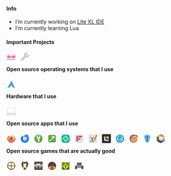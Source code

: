 <!-- SHIELDS -->
<!-- http://shields.io -->

#### Info

- I’m currently working on [Lite XL IDE](https://github.com/PerilousBooklet/lite-xl-ide)
- I’m currently learning Lua

<!-- #### My Development Skills -->

<!-- [<img align="left" alt="" width="26px" src="./icons/java.svg" style="padding-right:10px;" />][java] -->
<!-- [<img align="left" alt="" width="26px" src="./icons/python.svg" style="padding-right:10px;" />][python] -->
<!-- [<img align="left" alt="" width="26px" src="./icons/hmtl.svg" style="padding-right:10px;" />][html] -->
<!-- [<img align="left" alt="" width="26px" src="./icons/css.svg" style="padding-right:10px;" />][css] -->
<!-- [<img align="left" alt="" width="26px" src="./icons/js.svg" style="padding-right:10px;" />][js] -->
<!-- [<img align="left" alt="" width="26px" src="./icons/php.svg" style="padding-right:10px;" />][php] -->
<!-- [<img align="left" alt="" width="26px" src="./icons/sql.svg" style="padding-right:10px;" />][sql] -->
<!-- [<img align="left" alt="" width="26px" src="./icons/bash.svg" style="padding-right:10px;" />][bash] -->
<!-- [<img align="left" alt="" width="26px" src="./icons/lua.svg" style="padding-right:10px;" />][lua] -->
<!-- [<img align="left" alt="" width="26px" src="./icons/latex.svg" style="padding-right:10px;" />][latex] -->

<!-- <br /> -->

#### Important Projects

[<img align="left" alt="Awesome" width="26px" src="./icons/awesome.svg" style="padding-right:10px;" />][awesome]
[<img align="left" alt="Build your Own X" width="26px" src="./icons/build-your-own-x.svg" style="padding-right:10px;" />][build-your-own-x]

<br />

#### Open source operating systems that I use

[<img align="left" alt="Arch Linux" width="26px" src="./icons/arch.svg" style="padding-right:10px;" />][arch]

<br />

#### Hardware that I use
[<img align="left" alt="Clevo Laptop from LaptopWithLinux" width="26px" src="./icons/clevo.svg" style="padding-right:10px;" />][clevo]
<!-- [<img align="left" alt="Fairphone" width="26px" src="./icons/fairphone.svg" style="padding-right:10px;" />][fairphone] -->
<!-- [<img align="left" alt="Framework Laptop" width="26px" src="./icons/framework.svg" style="padding-right:10px;" />][framework] -->
<!-- [<img align="left" alt="MNT Reform Next" width="26px" src="./icons/mntre.svg" style="padding-right:10px;" />][mntre] -->

<br />

#### Open source apps that I use

[<img align="left" alt="Firefox" width="26px" src="./icons/firefox.svg" style="padding-right:10px;" />][firefox]
[<img align="left" alt="Thunderbird" width="26px" src="./icons/thunderbird.svg" style="padding-right:10px;" />][thunderbird]
[<img align="left" alt="KeepassXC" width="26px" src="./icons/keepassxc.svg" style="padding-right:10px;" />][keepassxc]
[<img align="left" alt="KeepassDX" width="26px" src="./icons/keepassdx.svg" style="padding-right:10px;" />][keepassdx]
[<img align="left" alt="Element Desktop" width="26px" src="./icons/element-desktop-bin.svg" style="padding-right:10px;" />][element-desktop]
<!-- [<img align="left" alt="Zulip" width="26px" src="./icons/zulip.svg" style="padding-right:10px;" />][zulip] -->
[<img align="left" alt="FreeTube" width="26px" src="./icons/freetube-bin.svg" style="padding-right:10px;" />][freetube]
[<img align="left" alt="Xournal++" width="26px" src="./icons/xournalpp.svg" style="padding-right:10px;" />][xournalpp]
[<img align="left" alt="Lite XL" width="26px" src="./icons/lite-xl.svg" style="padding-right:10px;" />][lite-xl]
[<img align="left" alt="Syncthing" width="26px" src="./icons/syncthing.svg" style="padding-right:10px;" />][syncthing]
[<img align="left" alt="Lutris" width="26px" src="./icons/lutris.svg" style="padding-right:10px;" />][lutris]
[<img align="left" alt="Heroic Games Launcher" width="26px" src="./icons/heroic-games-launcher.svg" style="padding-right:10px;" />][heroic-games-launcher]
[<img align="left" alt="Prismlauncher" width="26px" src="./icons/prismlauncher.svg" style="padding-right:10px;" />][prismlauncher]

<!-- [<img align="left" alt="GIMP" width="26px" src="./icons/gimp.svg" style="padding-right:10px;" />][gimp] -->
<!-- [<img align="left" alt="Inkscape" width="26px" src="./icons/inkscape.svg" style="padding-right:10px;" />][inkscape] -->
<!-- [<img align="left" alt="Krita" width="26px" src="./icons/krita.svg" style="padding-right:10px;" />][krita] -->
<!-- [<img align="left" alt="Blender" width="26px" src="./icons/blender.svg" style="padding-right:10px;" />][blender] -->
<!-- [<img align="left" alt="Material Maker" width="26px" src="./icons/material-maker.svg" style="padding-right:10px;" />][material-maker] -->
<!-- [<img align="left" alt="Godot" width="26px" src="./icons/godot.svg" style="padding-right:10px;" />][godot] -->
<!-- [<img align="left" alt="Olive" width="26px" src="./icons/olive.svg" style="padding-right:10px;" />][olive] -->
<!-- [<img align="left" alt="Natron" width="26px" src="./icons/natron.svg" style="padding-right:10px;" />][natron] -->
<!-- [<img align="left" alt="OBS Studio" width="26px" src="./icons/obs.svg" style="padding-right:10px;" />][obs] -->
<!-- [<img align="left" alt="Tenacity" width="26px" src="./icons/tenacity.svg" style="padding-right:10px;" />][tenacity] -->
<!-- [<img align="left" alt="Ardour" width="26px" src="./icons/ardour.svg" style="padding-right:10px;" />][ardour] -->
<!-- [<img align="left" alt="LMMS" width="26px" src="./icons/lmms.svg" style="padding-right:10px;" />][lmms] -->

<!-- [<img align="left" alt="OpenSCAD" width="26px" src="./icons/openscad.svg" style="padding-right:10px;" />][openscad] -->
<!-- [<img align="left" alt="FreeCAD" width="26px" src="./icons/freecad.svg" style="padding-right:10px;" />][freecad] -->
<!-- [<img align="left" alt="KiCAD" width="26px" src="./icons/kicad.svg" style="padding-right:10px;" />][kicad] -->

<br />

#### Open source games that are actually good

[<img align="left" alt="0AD" width="26px" src="./icons/0ad.svg" style="padding-right:10px;" />][0ad]
[<img align="left" alt="Battle for Wesnoth" width="26px" src="./icons/wesnoth.svg" style="padding-right:10px;" />][wesnoth]
<!-- [<img align="left" alt="Flightgear" width="26px" src="./icons/flightgear.svg" style="padding-right:10px;" />][flightgear] -->
[<img align="left" alt="Mindustry" width="26px" src="./icons/mindustry.svg" style="padding-right:10px;" />][mindustry]
[<img align="left" alt="Pioneer" width="26px" src="./icons/pioneer.svg" style="padding-right:10px;" />][pioneer]
[<img align="left" alt="Shattered Pixel Dungeon" width="26px" src="./icons/shattered-pixel-dungeon.svg" style="padding-right:10px;" />][shattered-pixel-dungeon]
<!-- [<img align="left" alt="Stunt Rally" width="26px" src="./icons/stuntrally.svg" style="padding-right:10px;" />][stuntrally] -->
<!-- [<img align="left" alt="SuperTuxKart" width="26px" src="./icons/supertuxkart.svg" style="padding-right:10px;" />][supertuxkart] -->
<!-- [<img align="left" alt="Rigs of Rods" width="26px" src="./icons/rigsofrods.svg" style="padding-right:10px;" />][rigsofrods] -->
<!-- [<img align="left" alt="Veloren" width="26px" src="./icons/veloren.svg" style="padding-right:10px;" />][veloren] -->
[<img align="left" alt="Warzone2100" width="26px" src="./icons/warzone2100.svg" style="padding-right:10px;" />][warzone2100]
<!-- [<img align="left" alt="Xonotic" width="26px" src="./icons/xonotic.svg" style="padding-right:10px;" />][xonotic] -->

<!-- Bibliography -->

<!-- Operating systems -->
[arch]: https://archlinux.org/
[linux-mint]: https://www.linuxmint.com/

<!-- Development Skills -->
[java]: https://www.w3schools.com/java/default.asp
[python]: https://www.w3schools.com/python/default.asp
[html]: https://www.w3schools.com/html/default.asp
[css]: https://www.w3schools.com/css/default.asp
[js]: https://www.w3schools.com/js/default.asp
[php]: https://www.w3schools.com/php/default.asp
[sql]: https://www.w3schools.com/sql/default.asp
[bash]: https://en.wikipedia.org/wiki/Bash_(Unix_shell)
[lua]: https://www.lua.org/
[latex]: https://www.latex-project.org/

<!-- Important Projects -->
[awesome]: https://github.com/sindresorhus/awesome
[build-your-own-x]: https://github.com/codecrafters-io/build-your-own-x

<!-- Apps -->
[firefox]: https://www.mozilla.org/en-US/firefox/new/
[thunderbird]: https://www.thunderbird.net/en-US/
[keepassxc]: https://keepassxc.org/
[keepassdx]: https://www.keepassdx.com/
[element-desktop]: https://element.io/
[zulip]: https://zulip.com/
[freetube]: https://freetubeapp.io/
[xournalpp]: https://xournalpp.github.io/
[lite-xl]: https://lite-xl.com/
[syncthing]: https://syncthing.net/
[lutris]: https://lutris.net/
[heroic-games-launcher]: https://heroicgameslauncher.com/
[prismlauncher]: https://prismlauncher.org/

[gimp]: https://www.gimp.org/
[inkscape]: https://inkscape.org/
[krita]: https://krita.org/en/
[blender]: https://www.blender.org/
[material-maker]: https://www.materialmaker.org/
[godot]: https://godotengine.org/
[olive]: https://www.olivevideoeditor.org/
[natron]: https://natrongithub.github.io/
[obs]: https://obsproject.com/
[tenacity]: https://tenacityaudio.org/
[ardour]: https://ardour.org/
[lmms]: https://lmms.io/

[openscad]: https://openscad.org/
[freecad]: https://openscad.org/
[kicad]: https://openscad.org/

<!-- Hardware -->
[clevo]: https://laptopwithlinux.com/product/clevo-nl51mu-metal-design/
[fairphone]: https://www.fairphone.com/nl
[framework]: https://frame.work/it/en
[mntre]: https://mntre.com/

<!-- Open Source Games -->
[mindustry]: https://mindustrygame.github.io/
[veloren]: https://veloren.net/
[0ad]: https://play0ad.com/
[xonotic]: https://xonotic.org/
[supertuxkart]: https://supertuxkart.net/Main_Page
[wesnoth]: https://www.wesnoth.org/
[warzone2100]: https://wz2100.net/
[flightgear]: https://www.flightgear.org/
[rigsofrods]: https://rigsofrods.org/
[shattered-pixel-dungeon]: https://shatteredpixel.com/shatteredpd/
[pioneer]: https://pioneerspacesim.net/#slide0
[openspades]: https://openspades.yvt.jp/
[stuntrally]: https://stuntrally.tuxfamily.org/

